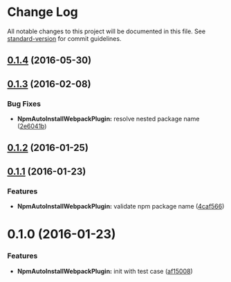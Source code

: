 # Change Log

All notable changes to this project will be documented in this file. See [standard-version](https://github.com/conventional-changelog/standard-version) for commit guidelines.

<a name="0.1.4"></a>
## [0.1.4](https://github.com/tomchentw/npm-auto-install-webpack-plugin/compare/v0.1.3...v0.1.4) (2016-05-30)



<a name="0.1.3"></a>
## [0.1.3](https://github.com/tomchentw/npm-auto-install-webpack-plugin/compare/v0.1.2...v0.1.3) (2016-02-08)


### Bug Fixes

* **NpmAutoInstallWebpackPlugin:** resolve nested package name ([2e6041b](https://github.com/tomchentw/npm-auto-install-webpack-plugin/commit/2e6041b))



<a name="0.1.2"></a>
## [0.1.2](https://github.com/tomchentw/npm-auto-install-webpack-plugin/compare/v0.1.1...v0.1.2) (2016-01-25)




<a name="0.1.1"></a>
## [0.1.1](https://github.com/tomchentw/npm-auto-install-webpack-plugin/compare/v0.1.0...v0.1.1) (2016-01-23)


### Features

* **NpmAutoInstallWebpackPlugin:** validate npm package name ([4caf566](https://github.com/tomchentw/npm-auto-install-webpack-plugin/commit/4caf566))



<a name="0.1.0"></a>
# 0.1.0 (2016-01-23)


### Features

* **NpmAutoInstallWebpackPlugin:** init with test case ([af15008](https://github.com/tomchentw/npm-auto-install-webpack-plugin/commit/af15008))
